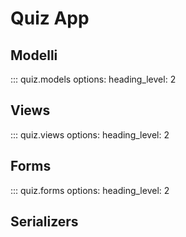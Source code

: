 # Quiz App

## Modelli

::: quiz.models
    options:
      heading_level: 2

## Views

::: quiz.views
    options:
      heading_level: 2

## Forms 

::: quiz.forms
    options:
      heading_level: 2

## Serializers 

<!-- ::: quiz.serializers
    options:
      heading_level: 2 -->
